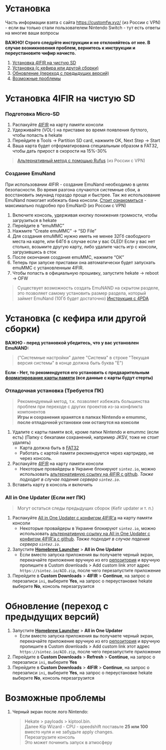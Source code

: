 # Установка 
Часть информации взята с сайта https://customfw.xyz/ (из России с VPN) - если вы только стали пользователем Nintendo Switch - тут есть ответы на многие ваши вопросы 

**ВАЖНО! Строго следуйте инструкции и не отклоняйтесь от нее. В случае возникновения проблем, вернитесь к инструкции и переустановите чифир начисто.**

1. [Установка 4IFIR на чистую SD](#установка-4IFIR-на-чистую-SD)   
1. [Установка (с кефира или другой сборки)](#Установка-с-кефира-или-другой-сборки)  
1. [Обновление (переход с предыдущих версий)](#Обновление-переход-с-предыдущих-версий)
2. [Возможные проблемы](#Возможные-проблемы)  

# Установка 4IFIR на чистую SD

### Подготовка Micro-SD
1. Распакуйте [4IFIR](https://sintez.io/4IFIR.zip) на карту памяти консоли
1. Удерживайте (VOL-) на приставке во время появления бутлого, чтобы попасть в hekate
1. Перейдите в Tools -> Partition SD card, нажмите OK, Next Step -> Start
1. Ваша карта будет отформатирована специальным образом в FAT32, чтобы дать прирост в скорости на 15%-30%  
>[Альтернативный метод c помощью Rufus](https://customfw.xyz/format_sd) (из России с VPN)

### Создание EmuNand
При использовании 4IFIR - создание EmuNand необходимо в целях безопасности. Во время разгона случаются системные сбои, а восстановить эмунанд гораздо проще и быстрее. Так же использование EmuNand помогает избежать бана консоли. [Стоит ознакомиться](https://switchpirate.chan.uz/?p=emunand) - максимально подробно про EmuNanD (из России с VPN)
1. Включите консоль, удерживая кнопку понижения громкости, чтобы загрузиться в hekate
1. Перейдите в “emuMMC”
1. Нажмите “Create emuMMC” -> “SD File”
1. Для создания emuMMC нужно иметь не менее 32Гб свободного места на карте, или 64Гб в случае если у вас OLED! Если у вас нет столько, возьмите другую карту, либо удалите часть игр с консоли, загрузившись в сток
1. После окончания создания emuMMC, нажмите “ОК”
1. Теперь при запуске приставки она автоматически будет запускать emuMMC с установленным 4IFIR.
1. Чтобы попасть в официальную прошивку, запустите hekate -> reboot -> OFW

>Существует возможность создать EmuNAND на скрытом разделе, это позволяет самому установить размер раздела, который займет EmuNand (10Гб будет достаточно)
[Инструкция с 4PDA](https://4pda.to/forum/index.php?showtopic=900987&view=findpost&p=103853258)

# Установка (с кефира или другой сборки)
**ВАЖНО - перед установкой убедитесь, что у вас установлен EmuNAND:**  
>("Системные настройки" далее "Система" в строке "Текущая версия системы" в конце должна быть буква "E") 
   
**Если - Нет, то рекомендуется его установить с предварительным [форматирование карты памяти](#Подготовка-Micro-SD) (все данные с карты будут стерты)**

### Отладочная установка (Требуется ПК)   
>Рекомендуемый метод, т.к. позволяет избежать большинства проблем при переходе с других проектов из-за конфликта компонентов  
>**Игры и сохранения хранятся в папках Nintendo и emummc, после отладочной установки они останутся на консоли**   
1. Удалите с карты памяти всё, кроме папки Nintendo и emummc (если есть) (Папку с бекапами сохранений, например JKSV, тоже не стоит удалять)
   * Карта должна быть в [FAT32](https://format.customfw.xyz)
   * Работать с картой памяти рекомендуется через картридер, не через консоль.
2. Распакуйте [4IFIR](https://sintez.io/4IFIR.zip) на карту памяти консоли
   * Некоторые провайдеры в Украине блокируют `sintez.io`, можно использовать [альтернативную ссылку на 4IFIR с github](https://github.com/rashevskyv/4ifir-checker/raw/main/github/4IFIR.zip). *Также подходит в случае падения сервера `sintez.io`*.
3. Вставить карту в консоль и включить

### All in One Updater (Если нет ПК)  
>Могут остаться следы предыдущих сборок (Kefir updater и т. п.)  
1. Распакуйте [All in One Updater с конфигом 4IFIR'а](https://sintez.io/AIO.zip) на карту памяти консоли
   * Некоторые провайдеры в Украине блокируют `sintez.io`, можно использовать [альтернативную ссылку на All in One Updater с конфигом 4IFIR'а с github](https://github.com/rashevskyv/4ifir-checker/raw/main/github/AIO.zip). *Также подходит в случае падения сервера `sintez.io`*.
1. Запустите [**Homebrew Launcher**](https://switch.customfw.xyz/hbl) > **All in One Updater**
   * Если вместо запуска приложения вы получаете черный экран, перекачайте приложение вручную из его [репозитория](https://github.com/HamletDuFromage/aio-switch-updater) и вручную пропишите в Custom downloads > Add custom link этот адрес `https://sintez.io/AIO.zip`, после чего перезапустите приложение
1. Перейдите в **Custom Downloads** > **4IFIR** > **Continue**, на запрос о перезаписи `ini`, выберите **Yes**, на запрос о переустановке hekate выберите **No**, консоль перезагрузится



# Обновление (переход с предыдущих версий) 

1. Запустите [**Homebrew Launcher**](https://switch.customfw.xyz/hbl) > **All in One Updater**
   * Если вместо запуска приложения вы получаете черный экран, перекачайте приложение вручную из его [репозитория](https://github.com/HamletDuFromage/aio-switch-updater) и вручную пропишите в Custom downloads > Add custom link этот адрес `https://sintez.io/AIO.zip`, после чего перезапустите приложение
1. Перейдите в **Custom Downloads** > **Refresh** > **Continue**, на запрос о перезаписи `ini`, выберите **Yes**
1. Перейдите в **Custom Downloads** > **4IFIR** > **Continue**, на запрос о перезаписи `ini`, выберите **Yes**, на запрос о переустановке hekate выберите **No**, консоль перезагрузится

# Возможные проблемы 

1. Черный экран после лого Nintendo:  
   >Hekate > payloads > kiptool.bin.  
   >Далее Kip Wizard - CPU - speedshift поставьте **25 или 100** вместо нуля и не забудьте apply changes.  
   >Перезагрузите консоль  
   >Это может починить запуск в атмосферу    
